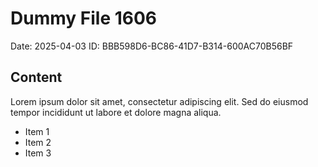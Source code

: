 # Dummy File 1606

Date: 2025-04-03
ID: BBB598D6-BC86-41D7-B314-600AC70B56BF

## Content

Lorem ipsum dolor sit amet, consectetur adipiscing elit.
Sed do eiusmod tempor incididunt ut labore et dolore magna aliqua.

* Item 1
* Item 2
* Item 3
